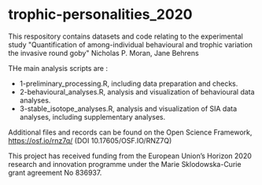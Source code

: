 # trophic-personalities_2020

This respository contains datasets and code relating to the experimental study "Quantification of among-individual behavioural and trophic variation the invasive round goby" Nicholas P. Moran, Jane Behrens

THe main analysis scripts are :
- 1-preliminary_processing.R, including data preparation and checks.
- 2-behavioural_analyses.R, analysis and visualization of behavioural data analyses.
- 3-stable_isotope_analyses.R, analysis and visualization of SIA data analyses, including supplementary analyses. 

Additional files and records can be found on the Open Science Framework, https://osf.io/rnz7q/ (DOI 10.17605/OSF.IO/RNZ7Q)

This project has received funding from the European Union’s Horizon 2020 research and innovation programme under the Marie Sklodowska-Curie grant agreement No 836937. 